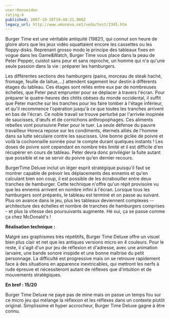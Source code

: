 ```yaml
---
user:Kenseiden
rating:4
published: 2007-10-10T19:48:21.000Z
legacy_url: http://www.emunova.net/veda/test/2345.htm
---
```

Burger Time est une véritable antiquité (1982!), qui connut son heure de gloire alors que les jeux vidéo squattaient encore les cassettes ou les floppy-disks. Reprenant grosso modo le principe des tableaux fixes en vogue dans les Game&Watch, Burger Time vous place dans la peau de Peter Pepper, cuistot sans peur et sans reproche, un homme qui n'a qu'une seule passion dans la vie : préparer les hamburgers.  

  

Les différentes sections des hamburgers (pains, morceau de steak haché, fromage, feuille de laitue,...) attendent sagement leur destin à différents étages du tableau. Ces étages sont reliés entre eux par de nombreuses échelles, que Peter peut emprunter pour se déplacer à travers l'écran. Pour préparer le quatre-heures des chtits obèses du monde occidental, il suffit que Peter marche sur les tranches pour les faire tomber à l'étage inférieur, et qu'il recommence l'opération jusqu'à ce que toutes les tranches arrivent en bas de l'écran. Ce noble travail se trouve perturbé par l'arrivée inopinée de saucisses, d'œufs et de cornichons anthropophages. Ces aliments rebelles vont poursuivre Peter pour le tuer. La seule défense du pauvre travailleur Horeca repose sur les condiments, éternels alliés de l'homme dans sa lutte séculaire contre les saucisses. Une bonne giclée de poivre et voilà la cochonnaille sonnée pour le compte durant quelques instants ! Les doses de poivre sont cependant en nombre très limité et il est difficile d'en récupérer en cours de tableau. Peter devra donc privilégier la fuite autant que possible et ne se servir du poivre qu'en dernier recours.  

  

BurgerTime Deluxe inclut un léger esprit stratégique puisqu'il faut se montrer capable de prévoir les déplacements des ennemis et qu'en calculant bien son coup, il est possible de les écrabouiller entre deux tranches de hamburger. Cette technique n'offre qu'un répit provisoire vu que les ennemis arrivent en nombre infini à l'écran. Lorsque tous les hamburgers sont préparés, le tableau est terminé et on passe au suivant. Plus on avance dans le jeu, plus les tableaux deviennent complexes -- architecture des échelles et nombre de tranches de hamburgers comprises - et plus la vitesse des poursuivants augmente. Hé oui, ça se passe comme ça chez McDonald's !  

  

**Réalisation technique :**   

Malgré ses graphismes très répétitifs, Burger Time Deluxe offre un visuel bien plus clair et net que les antiques versions micro en 4 couleurs. Pour le reste, il s'agit d'un pur jeu de réflexion et d'adresse, avec une animation larvaire, une bande sonore insipide et une bonne maîtrise du petit personnage. La difficulté est progressive mais on se retrouve rapidement face à des situations en apparence inextricables, qui mettront les nerfs à rude épreuve et nécessiteront autant de réflexes que d'intuition et de mouvements stratégiques.  

  

**En bref : 15/20**   

Burger Time Deluxe ne paye pas de mine mais on passe un temps fou sur ce micro jeu qui mélange la réflexion et les réflexes dans un contexte plutôt original. Simplissime et hyper accrocheur, Burger Time Deluxe gagne à être connu.